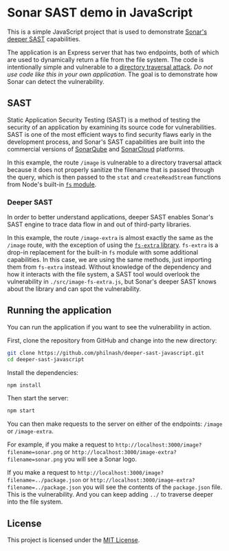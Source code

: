# Sonar SAST demo in JavaScript

This is a simple JavaScript project that is used to demonstrate [Sonar's deeper SAST](https://www.sonarsource.com/solutions/security/) capabilities.

The application is an Express server that has two endpoints, both of which are used to dynamically return a file from the file system. The code is intentionally simple and vulnerable to a [directory traversal attack](https://owasp.org/www-community/attacks/Path_Traversal). _Do not use code like this in your own application_. The goal is to demonstrate how Sonar can detect the vulnerability.

## SAST

Static Application Security Testing (SAST) is a method of testing the security of an application by examining its source code for vulnerabilities. SAST is one of the most efficient ways to find security flaws early in the development process, and Sonar's SAST capabilities are built into the commercial versions of [SonarQube](https://www.sonarqube.org/) and [SonarCloud](https://sonarcloud.io/) platforms.

In this example, the route `/image` is vulnerable to a directory traversal attack because it does not properly sanitize the filename that is passed through the query, which is then passed to the `stat` and `createReadStream` functions from Node's built-in [`fs` module](https://nodejs.org/api/fs.html).

### Deeper SAST

In order to better understand applications, deeper SAST enables Sonar's SAST engine to trace data flow in and out of third-party libraries.

In this example, the route `/image-extra` is almost exactly the same as the `/image` route, with the exception of using the [`fs-extra` library](https://www.npmjs.com/package/fs-extra). `fs-extra` is a drop-in replacement for the built-in `fs` module with some additional capabilities. In this case, we are using the same methods, just importing them from `fs-extra` instead. Without knowledge of the dependency and how it interacts with the file system, a SAST tool would overlook the vulnerability in `./src/image-fs-extra.js`, but Sonar's deeper SAST knows about the library and can spot the vulnerability.

## Running the application

You can run the application if you want to see the vulnerability in action.

First, clone the repository from GitHub and change into the new directory:

```bash
git clone https://github.com/philnash/deeper-sast-javascript.git
cd deeper-sast-javascript
```

Install the dependencies:

```bash
npm install
```

Then start the server:

```bash
npm start
```

You can then make requests to the server on either of the endpoints: `/image` or `/image-extra`.

For example, if you make a request to `http://localhost:3000/image?filename=sonar.png` or `http://localhost:3000/image-extra?filename=sonar.png` you will see a Sonar logo.

If you make a request to `http://localhost:3000/image?filename=../package.json` or `http://localhost:3000/image-extra?filename=../package.json` you will see the contents of the `package.json` file. This is the vulnerability. And you can keep adding `../` to traverse deeper into the file system.

## License

This project is licensed under the [MIT License](LICENSE).
